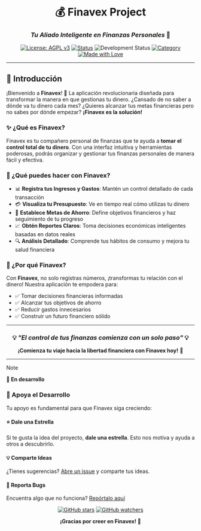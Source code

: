 <div align="center">

# 💰 Finavex Project

### _Tu Aliado Inteligente en Finanzas Personales_ 🚀

[![License: AGPL v3](https://img.shields.io/badge/License-AGPL_v3-blue.svg)](https://www.gnu.org/licenses/agpl-3.0)
[![Status](https://img.shields.io/badge/Status-Active-green.svg)](https://github.com/tu-usuario/finavex)
![Development Status](https://img.shields.io/badge/Development-In%20Progress-yellow)
[![Category](https://img.shields.io/badge/Category-Personal%20Finance-informational)](https://github.com/tu-usuario/finavex)
[![Made with Love](https://img.shields.io/badge/Made%20with-%E2%9D%A4-red.svg)]()

</div>

---

## 🌟 Introducción

¡Bienvenido a **Finavex**! 🎯 La aplicación revolucionaria diseñada para transformar la manera en que gestionas tu dinero. ¿Cansado de no saber a dónde va tu dinero cada mes? ¿Quieres alcanzar tus metas financieras pero no sabes por dónde empezar? **¡Finavex es la solución!**

### ✨ ¿Qué es Finavex?

Finavex es tu compañero personal de finanzas que te ayuda a **tomar el control total de tu dinero**. Con una interfaz intuitiva y herramientas poderosas, podrás organizar y gestionar tus finanzas personales de manera fácil y efectiva.

### 🎯 ¿Qué puedes hacer con Finavex?

- 📊 **Registra tus Ingresos y Gastos**: Mantén un control detallado de cada transacción
- 💳 **Visualiza tu Presupuesto**: Ve en tiempo real cómo utilizas tu dinero
- 🎁 **Establece Metas de Ahorro**: Define objetivos financieros y haz seguimiento de tu progreso
- 📈 **Obtén Reportes Claros**: Toma decisiones económicas inteligentes basadas en datos reales
- 🔍 **Análisis Detallado**: Comprende tus hábitos de consumo y mejora tu salud financiera

### 🚀 ¿Por qué Finavex?

Con **Finavex**, no solo registras números, ¡transformas tu relación con el dinero! Nuestra aplicación te empodera para:

- ✅ Tomar decisiones financieras informadas
- ✅ Alcanzar tus objetivos de ahorro
- ✅ Reducir gastos innecesarios
- ✅ Construir un futuro financiero sólido

---

<div align="center">

### 💡 _"El control de tus finanzas comienza con un solo paso"_ 💡

**¡Comienza tu viaje hacia la libertad financiera con Finavex hoy!** 🌟

</div>

-------
>[!NOTE]
>**🚧 En desarrollo**

### 💖 Apoya el Desarrollo

Tu apoyo es fundamental para que Finavex siga creciendo:

#### ⭐ Dale una Estrella
Si te gusta la idea del proyecto, **dale una estrella**. Esto nos motiva y ayuda a otros a descubrirlo.

#### 💡 Comparte Ideas
¿Tienes sugerencias? [Abre un issue](../../issues/new) y comparte tus ideas.

#### 🐛 Reporta Bugs
Encuentra algo que no funciona? [Repórtalo aquí](../../issues/new?labels=bug)

<div align="center">

[![GitHub stars](https://img.shields.io/github/stars/tu-usuario/finavex?style=for-the-badge&logo=github&color=yellow)](https://github.com/tu-usuario/finavex/stargazers)
[![GitHub watchers](https://img.shields.io/github/watchers/tu-usuario/finavex?style=for-the-badge&logo=github&color=blue)](https://github.com/tu-usuario/finavex/watchers)

**¡Gracias por creer en Finavex! 🚀**

</div>
